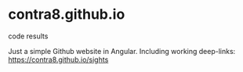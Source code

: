 # contra8.github.io
code results

Just a simple Github website in Angular. Including working deep-links: https://contra8.github.io/sights
